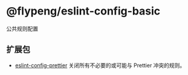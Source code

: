 # @flypeng/eslint-config-basic

公共规则配置

## 扩展包

- [eslint-config-prettier](https://github.com/prettier/eslint-config-prettier) 关闭所有不必要的或可能与 Prettier 冲突的规则。
